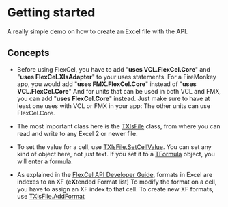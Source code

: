 # Getting started

A really simple demo on how to create an Excel file with the API.

## Concepts


- Before using FlexCel, you have to add
  \"**uses VCL.FlexCel.Core**\" and \"**uses FlexCel.XlsAdapter**\" to
  your uses statements. 
  For a FireMonkey app, you would add \"**uses FMX.FlexCel.Core**\"
  instead of \"**uses VCL.FlexCel.Core**\"
  And for units that can be used in both VCL and FMX, you can add
  \"**uses FlexCel.Core**\" instead. Just make sure to have at least
  one uses with VCL or FMX in your app: The other units can use FlexCel.Core.

- The most important class here is the [TXlsFile](https://doc.tmssoftware.com/flexcel/vcl/api/FlexCel.XlsAdapter/TXlsFile/index.html) class, from where
  you can read and write to any Excel 2 or newer file.

- To set the value for a cell, use [TXlsFile.SetCellValue](https://doc.tmssoftware.com/flexcel/vcl/api/FlexCel.XlsAdapter/TXlsFile/SetCellValue.html). You can
  set any kind of object here, not just text. If you set it to
  a [TFormula](https://doc.tmssoftware.com/flexcel/vcl/api/FlexCel.Core/TFormula/index.html) object, you will enter a formula.

- As explained in the [FlexCel API Developer Guide](https://doc.tmssoftware.com/flexcel/vcl/guides/api-developer-guide.html), formats in Excel are indexes to an XF (e**X**tended **F**ormat list) 
  To modify the format on a cell, you have to assign an XF index to
  that cell. To create new XF formats, use [TXlsFile.AddFormat](https://doc.tmssoftware.com/flexcel/vcl/api/FlexCel.XlsAdapter/TXlsFile/AddFormat.html)
